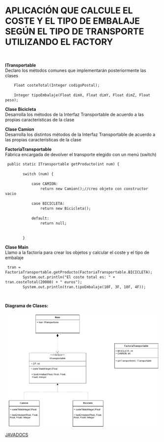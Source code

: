 # APLICACIÓN QUE CALCULE EL COSTE Y EL TIPO DE EMBALAJE SEGÚN EL TIPO DE TRANSPORTE UTILIZANDO EL FACTORY
<br>

**ITransportable<br>**
Declaro los métodos comunes que implementarán posteriormente las clases

```
    Float costeTotal(Integer codigoPostal);

    Integer tipoEmbalaje(Float dimX, Float dimY, Float dimZ, Float peso);
```
**Clase Bicicleta <br>**
Desarrolla los métodos de la Interfaz Transportable de acuerdo a las propias características de la clase



**Clase Camion<br>**
Desarrolla los distintos métodos de la Interfaz Transportable de acuerdo 
a las propias características de la clase

**FactoriaTransportable<br>**
Fábrica encargada de devolver el transporte elegido con un menú (switch)

```
 public static ITransportable getProducto(int num) {

        switch (num) {

            case CAMION:
                return new Camion();//creo objeto con constructor vacio

            case BICICLETA:
                return new Bicicleta();

            default:
                return null;


        }
 ```       
**Clase Main<br>**
Llamo a la factoría para crear los objetos y calcular el coste y el tipo de embalaje

```
 tran = FactoriaTransportable.getProducto(FactoriaTransportable.BICICLETA);
        System.out.println("El coste total es: " + tran.costeTotal(20000) + " euros");
        System.out.println(tran.tipoEmbalaje(10F, 3F, 10F, 4F));
```        

<br>

**Diagrama de Clases:**
<br>

![Diagrama](diagramaFactory.jpg)


[JAVADOCS](https://jorgeamestoy.github.io/TransporteFactory/)